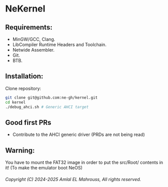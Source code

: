 <!-- Read Me of NeKernel -->

# NeKernel

## Requirements:

- MinGW/GCC, Clang.
- LibCompiler Runtime Headers and Toolchain.
- Netwide Assembler.
- Git.
- BTB.

## Installation:

Clone repository:

```sh
git clone git@github.com:ne-gh/kernel.git
cd kernel
./debug_ahci.sh # Generic AHCI target
```

## Good first PRs

- Contribute to the AHCI generic driver (PRDs are not being read)

## Warning:

You have to mount the FAT32 image in order to put the src/Root/ contents in it! (To make the emulator boot NeOS)

###### Copyright (C) 2024-2025 Amlal EL Mahrouss, All rights reserved.
